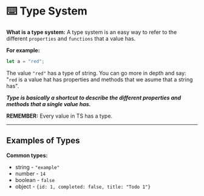 # ⌨️ Type System

__What is a type system:__ A type system is an easy way to refer to the different `properties` and `functions` that a value has.

__For example:__ 
```ts
let a = "red";
```
The value `"red"` has a type of string. You can go more in depth and say: "`red` is a value hat has properties and methods that we asume that a string has".

**_Type is basically a shortcut to describe the different properties and methods that a single value has._**

__REMEMBER:__ Every value in TS has a type.

---

## Examples of Types

__Common types:__
* string - `"example"`
* number - `14`
* boolean - `false`
* object - `{id: 1, completed: false, title: "Todo 1"}`


